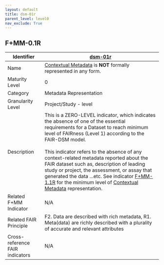 ```yaml
---
layout: default
title: dsm-01r
parent_level: level0
nav_exclude: True
---
```


## F+MM-0.1R

| Identifier | [dsm-01r](https://github.com/FAIRplus/Data-Maturity/edit/master/docs/_indicators/dsm-01r.md) |
| --------- | ----------|
| Name | [Contextual Metadata](https://fairplus.github.io/Data-Maturity/docs/Glossary/#contextual-metadata) is **NOT** formally represented in any form.  |
| Maturity Level | 0 |
| Category | Metadata Representation|
| Granularity Level | Project/Study - level |
| Description | This is a ZERO-LEVEL indicator, which indicates the absence of one of the essential requirements for a Dataset to reach minimum level of FAIRness (Level 1) according to the FAIR-DSM model. <br><br>This indicator refers to the absence of any context-related metadata reported about the FAIR dataset such as, description of leading study or project, the assessment, or assay that generated the data ...etc. See indicator [F+MM-1.1R](https://github.com/FAIRplus/Data-Maturity/edit/v0.3/docs/_indicators/A.%20F+MM-1.1R.md) for the minimum level of [Contextual Metadata](https://fairplus.github.io/Data-Maturity/docs/Glossary/#contextual-metadata) representation.  |
| Related F+MM Indicator| N/A |
| Related FAIR Principle | F2. Data are described with rich metadata, R1. Meta(data) are richly described with a plurality of accurate and relevant attributes |
| Cross-reference FAIR indicators | N/A |
